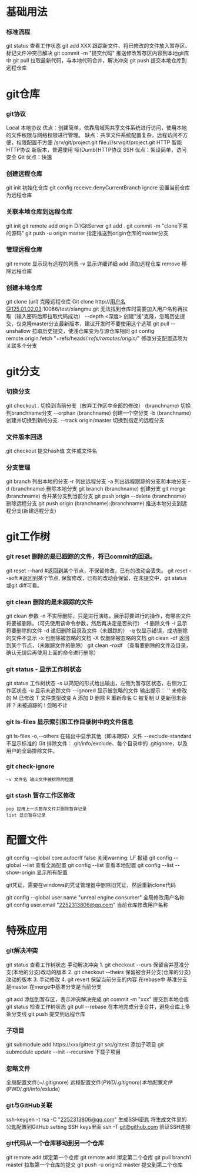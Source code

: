 # 基础用法

### 标准流程

git status  查看工作状态
git add XXX  跟踪新文件、将已修改的文件放入暂存区、标记文件冲突已解决
git commit -m "提交代码"   推送修改暂存区内容到本地git库中
git pull  拉取最新代码，与本地代码合并，解决冲突
git push  提交本地仓库到远程仓库

# git仓库

### git协议

Local 本地协议
    优点：创建简单，依靠局域网共享文件系统进行访问，使用本地的文件权限与网络权限进行管理。
    缺点：共享文件系统配置复杂，远程访问不方便，权限配置不方便
    /srv/git/project.git
    file:///srv/git/project.git
HTTP
    智能HTTP协议 新版本，普遍使用
    哑(Dumb)HTTP协议 
SSH
    优点：架设简单，访问安全
Git
    优点：快速

### 创建远程仓库

git init 初始化仓库
git config receive.denyCurrentBranch ignore 设置当前仓库为远程仓库

### 关联本地仓库到远程仓库

git init
git remote add origin D:\\GitServer
git add .
git commit -m "clone下来的源码"
git push -u origin master 指定推送到origin仓库的master分支

### 管理远程仓库

git remote 显示现有远程的列表
    -v 显示详细详细
    add <name> <url> 添加远程仓库
    remove <name> 移除远程仓库

### 创建本地仓库

git clone (url) 克隆远程仓库
Git clone http://用户名@125.01.02.03:10086/test/xiangmu.git 无法找到仓库时需要加入用户名称再拉取（输入密码后即拉取代码成功）
    --depth <深度> 创建"浅"克隆，忽略历史提交，仅克隆master分支最新版本，建议开发时不要使用这个选项
git pull --unshallow 拉取历史提交，使浅仓库变为与源仓库相同
git config remote.origin.fetch "+refs/heads/*:refs/remotes/origin/*" 修改分支配置选项为关联多个分支

# git分支

### 切换分支

git checkout 
    . 切换到当前分支（放弃工作区中全部的修改）
    (branchname) 切换到branchname分支
    --orphan (branchname) 创建一个空分支
    -b (branchname) 创建并切换到新的分支.
    --track origin/master 切换到指定的远程分支

### 文件版本回退

git checkout 提交hash值 文件或文件名

### 分支管理

git branch 列出本地的分支
    -r 列出远程分支
    -a 列出远程跟踪的分支和本地分支
    -d (branchname) 删除本地分支
git branch (branchname) 创建分支
git merge (branchname) 合并某分支到当前分支
git push origin --delete (branchname) 删除远程分支
git push origin (branchname):(branchname) 推送本地分支到远程分支(新建远程分支)

# git工作树

### git reset 删除的是已跟踪的文件，将已commit的回退。

git reset --hard <HASH> #返回到某个节点，不保留修改，已有的改动会丢失。
git reset --soft <HASH> #返回到某个节点, 保留修改，已有的改动会保留，在未提交中，git status或git diff可看。

### git clean 删除的是未跟踪的文件

git clean 参数
    -n 不实际删除，只是进行演练，展示将要进行的操作，有哪些文件将要被删除。（可先使用该命令参数，然后再决定是否执行）
    -f 删除文件
    -i 显示将要删除的文件
    -d 递归删除目录及文件（未跟踪的）
    -q 仅显示错误，成功删除的文件不显示
    -x 也删除被忽略的文档
    -X 仅删除被忽略的文档
git clean -df     返回到某个节点，（未跟踪文件的删除）
git clean -nxdf （查看要删除的文件及目录，确认无误后再使用上面的命令进行删除）

### git status - 显示工作树状态

git status 工作树状态
    -s 以简短的形式给出输出，左侧为暂存区状态，右侧为工作区状态
    -u 显示未追踪文件
    --ignored 显示被忽略的文件
输出提示：
'' 未修改的
M  已修改
T  文件类型改变
A  添加
D  删除
R  重新命名
C  被复制
U  更新但未合并
?  未被追踪的
!  忽略不计

### git ls-files 显示索引和工作目录树中的文件信息

git ls-files
    -o,--others 在输出中显示其他（即未跟踪）文件
    --exclude-standard 不显示标准的 Git 排除文件：.git/info/exclude、每个目录中的 .gitignore，以及用户的全局排除文件。

### git check-ignore

    -v 文件名 输出文件被排除的位置

### git stash 暂存工作区修改

    pop 应用上一次暂存文件并删除暂存记录
    list 显示暂存记录

# 配置文件

git config --global core.autocrlf false 关闭warning: LF 报错
git config --global --list 查看全局配置
git config --list 查看本地配置
git config --list --show-origin 显示所有配置

git凭证，需要在windows的凭证管理器中删除旧凭证，然后重新clone代码

git config --global user.name "unreal engine consumer" 全局修改用户名称
git config user.email "2252313806@qq.com" 当前仓库修改用户名称

# 特殊应用

### git解决冲突

git status 查看工作树状态
手动解决冲突
    1. git checkout --ours <fileName> 保留合并基准分支(本地的分支)改动的版本
    2. git checkout --theirs <fileName> 保留被合并分支(仓库的分支)改动的版本
    3. 手动修改
    4. git revert <fileName> 保留当前分支的内容
    在rebase中 基准分支是master
    在merge中基准分支是当前分支

git add <fileName> 添加到暂存区，表示冲突解决完成
git commit -m "xxx" 提交到本地仓库
git status 检查工作树状态
git pull --rebase 在本地完成分支合并，避免仓库上多条分支线
git push 提交到远程仓库

### 子项目

git submodule add https://xxx/gittest.git src/gittest 添加子项目
git submodule update --init --recursive 下载子项目

### 忽略文件

全局配置文件(~/.gitignore)
远程配置文件($PWD/.gitignore)
本地配置文件($PWD/.git/info/exlude)

### git与GitHub关联

ssh-keygen -t rsa -C "2252313806@qq.com" 生成SSH密匙
将生成文件里的公匙配置到GitHub setting SSH keys里面
ssh -T git@github.com 验证SSH连接

### git代码从一个仓库移动到另一个仓库

git remote add <branch1> <url> 绑定第一个仓库
git remote add <branch2> <url> 绑定第二个仓库
git pull branch1 master 拉取第一个仓库的提交
git push -u origin2 master 提交到第二个仓库
